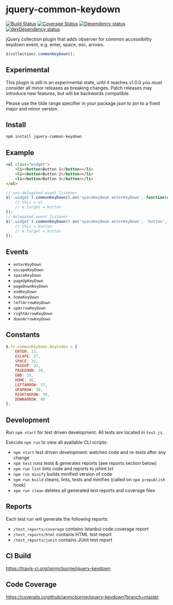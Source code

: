 # jquery-common-keydown

<p>
    <a href="https://travis-ci.org/ianmcburnie/jquery-common-keydown"><img src="https://api.travis-ci.org/ianmcburnie/jquery-common-keydown.svg?branch=master" alt="Build Status" /></a>
    <a href='https://coveralls.io/github/ianmcburnie/jquery-common-keydown?branch=master'><img src='https://coveralls.io/repos/ianmcburnie/jquery-common-keydown/badge.svg?branch=master&service=github' alt='Coverage Status' /></a>
    <a href="https://david-dm.org/ianmcburnie/jquery-common-keydown"><img src="https://david-dm.org/ianmcburnie/jquery-common-keydown.svg" alt="Dependency status" /></a>
    <a href="https://david-dm.org/ianmcburnie/jquery-common-keydown#info=devDependencies"><img src="https://david-dm.org/ianmcburnie/jquery-common-keydown/dev-status.svg" alt="devDependency status" /></a>
</p>

jQuery collection plugin that adds observer for common accessibility keydown event, e.g. enter, space, esc, arrows.

```js
$(collection).commonKeyDown();
```

## Experimental

This plugin is still in an experimental state, until it reaches v1.0.0 you must consider all minor releases as breaking changes. Patch releases may introduce new features, but will be backwards compatible.

Please use the tilde range specifier in your package.json to pin to a fixed major and minor version.

## Install

```js
npm install jquery-common-keydown
```

## Example

```html
<ul class="widget">
    <li><button>Button 1</button></li>
    <li><button>Button 2</button></li>
    <li><button>Button 3</button></li>
</ul>
```

```js
// non-delegated event listener
$('.widget').commonKeyDown().on('spaceKeyDown enterKeyDown', function(e) {
    // this = ul
    // e.target = button
});
// delegated event listener
$('.widget').commonKeyDown().on('spaceKeyDown enterKeyDown', 'button', function(e) {
    // this = button
    // e.target = button
});
```

## Events

* `enterKeyDown`
* `escapeKeyDown`
* `spaceKeyDown`
* `pageUpKeyDown`
* `pageDownKeyDown`
* `endKeyDown`
* `homeKeyDown`
* `leftArrowKeyDown`
* `upArrowKeyDown`
* `rightArrowKeyDown`
* `downArrowKeyDown`

## Constants

```js
$.fn.commonKeyDown.keyCodes = {
    ENTER: 13,
    ESCAPE: 27,
    SPACE: 32,
    PAGEUP: 33,
    PAGEDOWN: 34,
    END: 35,
    HOME: 36,
    LEFTARROW: 37,
    UPARROW: 38,
    RIGHTARROW: 39,
    DOWNARROW: 40
};
```

## Development

Run `npm start` for test driven development. All tests are located in `test.js`.

Execute `npm run` to view all available CLI scripts:

* `npm start` test driven development: watches code and re-tests after any change
* `npm test` runs tests & generates reports (see reports section below)
* `npm run lint` lints code and reports to jshint.txt
* `npm run minify` builds minified version of code
* `npm run build` cleans, lints, tests and minifies (called on `npm prepublish` hook)
* `npm run clean` deletes all generated test reports and coverage files

## Reports

Each test run will generate the following reports:

* `/test_reports/coverage` contains Istanbul code coverage report
* `/test_reports/html` contains HTML test report
* `/test_reports/junit` contains JUnit test report

## CI Build

https://travis-ci.org/ianmcburnie/jquery-keydown

## Code Coverage

https://coveralls.io/github/ianmcburnie/jquery-keydown?branch=master
